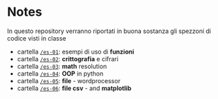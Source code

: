 # Notes
In questo repository verranno riportati in buona sostanza gli spezzoni di codice visti in classe

* cartella [```/es-01```](./es-01): esempi di uso di **funzioni** 
* cartella [```/es-02```](./es-02): **crittografia** e cifrari
* cartella [```/es-03```](./es-03): **math** resolution
* cartella [```/es-04```](./es-04): **OOP** in python
* cartella [```/es-05```](./es-05): **file** - wordprocessor
* cartella [```/es-06```](./es-06): **file csv** - and **matplotlib**
